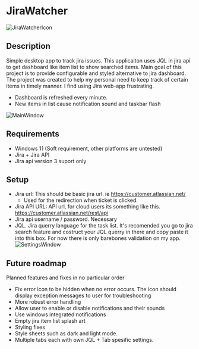 # JiraWatcher
![JiraWatcherIcon](https://github.com/Kortelainen/JiraWatcher/assets/10597651/9ebb3786-5089-4b4b-9cda-c6edd8944ea7)


## Description
Simple desktop app to track jira issues. This applicaiton uses JQL in jira api to get dashboard like item list to show searched items. Main goal of this project is to provide configurable and styled alternative to jira dashboard. The project was created to help my personal need to keep track of certain items in timely manner. I find using Jira web-app frustrating.

* Dashboard is refreshed every minute.
* New items in list cause notification sound and taskbar flash


![MainWindow](https://github.com/Kortelainen/JiraWatcher/assets/10597651/9eb54356-44fd-416b-b04b-aff36e0ebba9)



## Requirements
* Windows 11 (Soft requirement, other platforms are untested)
* Jira + Jira API
* Jira api version 3 suport only

## Setup
* Jira url: This should be basic jira url. ie https://customer.atlassian.net/
  * Used for the redirection when ticket is clicked.
* Jira API URL: API url, for cloud users its something like this. https://customer.atlassian.net/rest/api
* Jira api username / password. Necessary
* JQL. Jira querry language for the task list. It's recomended you go to jira search feature and costruct your JQL querry in there and copy paste it into this box. For now there is only barebones validation on my app.
![SettingsWindow](https://github.com/Kortelainen/JiraWatcher/assets/10597651/6e15e8e0-a5a8-4ffa-9e03-62cf1d91359e)

## Future roadmap
Planned features and fixes in no particular order
* Fix error icon to be hidden when no error occurs. The icon should display exception messages to user for troubleshooting
* More robust error handling
* Allow user to enable or disable notifications and their sounds
* Use windows integrated notifications
* Empty jira item list splash art
* Styling fixes
* Style sheets such as dark and light mode.
* Multiple tabs each with own JQL + Tab spesific settings.

